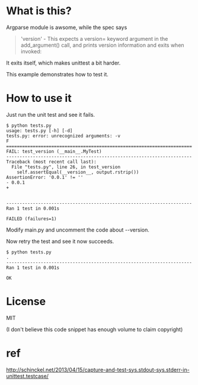 # What is this?

Argparse module is awsome, while the spec says

> 'version' - This expects a version= keyword argument in the add_argument() call, and prints version information and exits when invoked:

It exits itself, which makes unittest a bit harder.

This example demonstrates how to test it.

# How to use it

Just run the unit test and see it fails.


    $ python tests.py
    usage: tests.py [-h] [-d]
    tests.py: error: unrecognized arguments: -v
    F
    ======================================================================
    FAIL: test_version (__main__.MyTest)
    ----------------------------------------------------------------------
    Traceback (most recent call last):
      File "tests.py", line 26, in test_version
        self.assertEqual(__version__, output.rstrip())
    AssertionError: '0.0.1' != ''
    - 0.0.1
    +
    
    
    ----------------------------------------------------------------------
    Ran 1 test in 0.001s
    
    FAILED (failures=1)

Modify main.py and uncomment the code about --version.

Now retry the test and see it now succeeds.

    $ python tests.py
    .
    ----------------------------------------------------------------------
    Ran 1 test in 0.001s
    
    OK

# License

MIT

(I don't believe this code snippet has enough volume to claim copyright)

# ref

http://schinckel.net/2013/04/15/capture-and-test-sys.stdout-sys.stderr-in-unittest.testcase/
